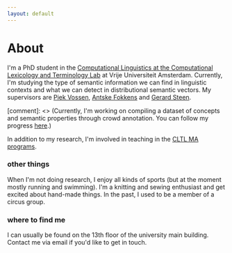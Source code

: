 ```yaml
---
layout: default
---
```




# About

I'm a PhD student in the [Computational Linguistics at the Computational Lexicology and Terminology Lab](http://www.cltl.nl/) at Vrije Universiteit Amsterdam. Currently, I'm studying the type of semantic information we can find in linguistic contexts and what we can detect in distributional semantic vectors. My supervisors are [Piek Vossen](http://vossen.info/), [Antske Fokkens](http://wordpress.let.vupr.nl/antske/) and [Gerard Steen](https://www.uva.nl/profiel/s/t/g.j.steen/g.j.steen.html).

[comment]: <> (Currently, I'm working on compiling a dataset of concepts and semantic properties through crowd annotation. You can follow my progress [here](crowdproperties.md).)

In addition to my research, I'm involved in teaching in the [CLTL MA programs](http://www.cltl.nl/teaching/human-language-technology/hlt-course-overview-2018-2019/).

### other things

When I'm not doing research, I enjoy all kinds of sports (but at the moment mostly running and swimming). I'm a knitting and sewing enthusiast and get excited about hand-made things. In the past, I used to be a member of a circus group.

### where to find me
I can usually be found on the 13th floor of the university main building. Contact me via email if you'd like to get in touch.
